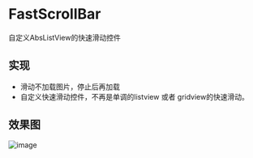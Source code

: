 # FastScrollBar
自定义AbsListView的快速滑动控件


## 实现
* 滑动不加载图片，停止后再加载  
* 自定义快速滑动控件，不再是单调的listview 或者 gridview的快速滑动。

## 效果图
![image](https://github.com/gpfduoduo/FastScrollBar/blob/master/fast_scroll_bar.gif "效果图")
